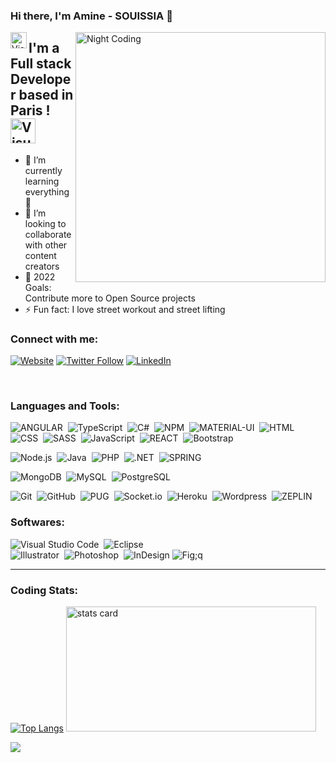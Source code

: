 ### Hi there, I'm Amine - SOUISSIA  👋 
<img align="left" alt="Visual Studio Code" width="26px" src="https://camo.githubusercontent.com/e8e7b06ecf583bc040eb60e44eb5b8e0ecc5421320a92929ce21522dbc34c891/68747470733a2f2f6d656469612e67697068792e636f6d2f6d656469612f6876524a434c467a6361737252346961377a2f67697068792e676966" />

<img alt="Night Coding" width="400px" src="https://www.mygo.ge/uploads/blog/1584023795.jpg" align="right"/>

## I'm a Full stack Developer based in Paris ! <img  alt="Visual Studio Code" width="40px" src="https://media.giphy.com/media/WFZvB7VIXBgiz3oDXE/giphy.gif" />

- 🌱 I’m currently learning everything 🤣
- 👯 I’m looking to collaborate with other content creators
- 🥅 2022 Goals: Contribute more to Open Source projects
- ⚡ Fun fact: I love street workout and street lifting

### Connect with me:



[![Website](https://img.shields.io/website?label=aminesouissia.fr&style=for-the-badge&url=https%3A%2F%2Faminesouissia.fr)](https://aminesouissia.fr)
[![Twitter Follow](https://img.shields.io/twitter/follow/amineswayssia?color=1DA1F2&logo=twitter&style=for-the-badge)](https://twitter.com/intent/follow?original_referer=https%3A%2F%2Fgithub.com%2Faminesouissia&screen_name=amineswayssia)
[![LinkedIn](https://img.shields.io/twitter/url?color=blue&label=Follow%20%40aminesouissia&logo=linkedin&logoColor=blue&style=for-the-badge&url=https%3A%2F%2Fwww.linkedin.com%2Fin%2Faminesouissia%2F)](https://www.linkedin.com/in/aminesouissia/)



<br />

### Languages and Tools:

![ANGULAR](https://img.shields.io/badge/-Angular-DD0031?style=flat&logo=angular)&nbsp;
![TypeScript](https://img.shields.io/badge/-TypeScript-007ACC?style=flat&logo=typescript)&nbsp;
![C#](https://img.shields.io/badge/-C%23-239120?style=flat&logo=c-sharp)&nbsp;
![NPM](https://img.shields.io/badge/-NPM-05122A?style=flat&logo=NPM)&nbsp;
![MATERIAL-UI](https://img.shields.io/badge/-Material--UI-0081CB?style=flat&logo=material-ui)&nbsp;
![HTML](https://img.shields.io/badge/-HTML-05122A?style=flat&logo=HTML5)&nbsp;
![CSS](https://img.shields.io/badge/-CSS-05122A?style=flat&logo=CSS3&logoColor=1572B6)&nbsp;
![SASS](https://img.shields.io/badge/-Sass-CC6699?style=flat&logo=sass)&nbsp;
![JavaScript](https://img.shields.io/badge/-JavaScript-05122A?style=flat&logo=javascript)&nbsp;
![REACT](https://img.shields.io/badge/-React-20232A?style=flat&logo=react)&nbsp;
![Bootstrap](https://img.shields.io/badge/-Bootstrap-05122A?style=flat&logo=bootstrap&logoColor=563D7C)&nbsp;



![Node.js](https://img.shields.io/badge/-Node.js-05122A?style=flat&logo=node.js)&nbsp;
![Java](https://img.shields.io/badge/-Java-05122A?style=flat&logo=Java&logoColor=FFA518)&nbsp;
![PHP](https://img.shields.io/badge/-PHP-777BB4??style=flat&logo=php)&nbsp;
![.NET](https://img.shields.io/badge/.NET-5C2D91?style=flat&logo=.net)&nbsp;
![SPRING](https://img.shields.io/badge/-Spring-6DB33F?style=flat&logo=spring)&nbsp;

![MongoDB](https://img.shields.io/badge/-MongoDB-05122A?style=flat&logo=mongodb)&nbsp;
![MySQL](https://img.shields.io/badge/-MySQL-05122A?style=flat&logo=mysql)&nbsp;
![PostgreSQL](https://img.shields.io/badge/-PostgreSQL-316192?style=flat&logo=postgresql)&nbsp;

![Git](https://img.shields.io/badge/-Git-05122A?style=flat&logo=git)&nbsp;
![GitHub](https://img.shields.io/badge/-GitHub-05122A?style=flat&logo=github)&nbsp;
![PUG](https://img.shields.io/badge/-PUG-05122A?style=flat&logo=PUG)&nbsp;
![Socket.io](https://img.shields.io/badge/-Socket.io-05122A?style=flat&logo=Socket.io)&nbsp;
![Heroku](https://img.shields.io/badge/-Heroku-05122A?style=flat&logo=heroku)&nbsp;
![Wordpress](https://img.shields.io/badge/-Wordpress-05122A?style=flat&logo=wordpress)&nbsp;
![ZEPLIN](https://aleen42.github.io/badges/src/zeplin.svg)&nbsp;

### Softwares:

![Visual Studio Code](https://img.shields.io/badge/-Visual%20Studio%20Code-05122A?style=flat&logo=visual-studio-code&logoColor=007ACC)&nbsp;
![Eclipse](https://img.shields.io/badge/-Eclipse-05122A?style=flat&logo=eclipse-ide&logoColor=2C2255)\
![Illustrator](https://img.shields.io/badge/-Illustrator-05122A?style=flat&logo=adobe-illustrator)&nbsp;
![Photoshop](https://img.shields.io/badge/-Photoshop-05122A?style=flat&logo=adobe-photoshop)&nbsp;
![InDesign](https://img.shields.io/badge/-InDesign-05122A?style=flat&logo=adobe-indesign)
![Fig;q](https://img.shields.io/badge/-figma-05122A?style=flat&logo=figma)
<br />

---
### Coding Stats:

[![Top Langs](https://github-readme-stats.vercel.app/api/top-langs/?username=aminesouissia&layout=compact&theme=radical)](https://github.com/aminesouissia/github-readme-stats)
<img alt= "stats card" height="200px" width="400" src="https://github-readme-streak-stats.herokuapp.com/?user=aminesouissia&theme=radical">

![](https://visitor-badge.glitch.me/badge?page_id=aminesouissia.aminesouissia)
